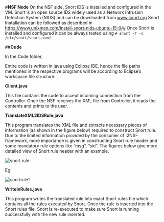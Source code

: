 #**NSF Node**
On the NSF side, Snort IDS is installed and configured in the VM. Snort is an open source IDS widely used as a Network Intrusion Detection System (NIDS) and can be downloaded from www.snort.org
Snort Installation can be followed as described in https://www.unixmen.com/install-snort-nids-ubuntu-15-04/
Once Snort is installed and configured it can be always tested using 
`` # snort -T -c /etc/snort/snort.conf ``

##**Code**

In the Code folder,

Entire code is written in java using Eclipse IDE, hence the file paths mentioned in the respective programs will be according to Eclipse’s workspace file structure.

**Client.java**

This file contains the code to accept incoming connection from the Controller. Once the NSF receives the XML file from Controller, it reads the contents and prints to the user.

**TranslateXML2IDSRule.java**

This program translates the XML file and extracts necessary pieces of information (as shown in the figure below) required to construct Snort rule. Due to the limited information provided by the consumer of I2NSF framework, more importance is given in constructing Snort rule header and some mandatory rule options like “msg”, “sid”.  The figures below give more detailed view of Snort rule header with an example.

![snort rule](https://cloud.githubusercontent.com/assets/11450844/23486486/08f6655e-fea6-11e6-8b65-0a85b1df24fc.PNG)

Eg:

![snortrule1](https://cloud.githubusercontent.com/assets/11450844/23486613/c98b0c8e-fea6-11e6-88b5-1306f4ea2018.PNG)

**WriteInRules.java**

This program writes the translated rule into exact Snort rules file which contains all the rules executed by Snort.
Once the rule is inserted into the Snort rules file, Snort is re-executed to make sure Snort is running successfully with the new rule inserted.

